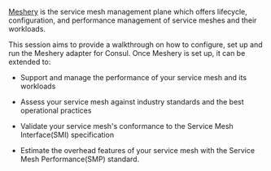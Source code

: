 [Meshery](https://meshery.io/) is the service mesh management plane which offers lifecycle, configuration, and performance management of service meshes and their workloads.

This session aims to provide a walkthrough on how to configure, set up and run the Meshery adapter for Consul. Once Meshery is set up, it can be extended to:

- Support and manage the performance of your service mesh and its workloads 

- Assess your service mesh against industry standards and the best operational practices

- Validate your service mesh's conformance to the Service Mesh Interface(SMI) specification

- Estimate the overhead features of your service mesh with the Service Mesh Performance(SMP) standard.